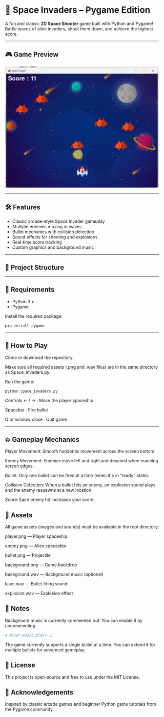 # 🚀 Space Invaders – Pygame Edition

A fun and classic **2D Space Shooter** game built with Python and Pygame! Battle waves of alien invaders, shoot them down, and achieve the highest score.

---

## 🎮 Game Preview

![Game Preview](screenshot.png) <!-- Replace with an actual image if available -->

---

## 🛠️ Features

- Classic arcade-style Space Invader gameplay
- Multiple enemies moving in waves
- Bullet mechanics with collision detection
- Sound effects for shooting and explosions
- Real-time score tracking
- Custom graphics and background music

---

## 📁 Project Structure


---

## 🧩 Requirements

- Python 3.x
- Pygame

Install the required package:

```bash
pip install pygame
```


---
## 🚀 How to Play
Clone or download the repository.

Make sure all required assets (.png and .wav files) are in the same directory as Space_Invaders.py.

Run the game:

```bash
python Space_Invaders.py
```
Controls
← / → : Move the player spaceship

Spacebar : Fire bullet

Q or window close : Quit game

---

## 💥 Gameplay Mechanics
Player Movement: Smooth horizontal movement across the screen bottom.

Enemy Movement: Enemies move left and right and descend when reaching screen edges.

Bullet: Only one bullet can be fired at a time (when it's in "ready" state).

Collision Detection: When a bullet hits an enemy, an explosion sound plays and the enemy respawns at a new location.

Score: Each enemy hit increases your score.

## 🎨 Assets
All game assets (images and sounds) must be available in the root directory:

player.png — Player spaceship

enemy.png — Alien spaceship

bullet.png — Projectile

background.png — Game backdrop

background.wav — Background music (optional)

laser.wav — Bullet firing sound

explosion.wav — Explosion effect

## 📝 Notes
Background music is currently commented out. You can enable it by uncommenting:

```python
# mixer.music.play(-1)
```
The game currently supports a single bullet at a time. You can extend it for multiple bullets for advanced gameplay.

## 📄 License
This project is open-source and free to use under the MIT License.

## 🙌 Acknowledgements
Inspired by classic arcade games and beginner Python game tutorials from the Pygame community.